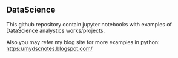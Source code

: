 ## DataScience
This github repository contain jupyter notebooks with examples of DataScience analystics works/projects.

Also you may refer my blog site for more examples in python: https://mydscnotes.blogspot.com/
